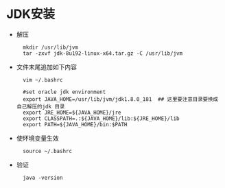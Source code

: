 # JDK安装

* 解压

  ```text
    mkdir /usr/lib/jvm
    tar -zxvf jdk-8u192-linux-x64.tar.gz -C /usr/lib/jvm
  ```

* 文件末尾追加如下内容

  ```text
    vim ~/.bashrc

    #set oracle jdk environment
    export JAVA_HOME=/usr/lib/jvm/jdk1.8.0_181  ## 这里要注意目录要换成自己解压的jdk 目录
    export JRE_HOME=${JAVA_HOME}/jre
    export CLASSPATH=.:${JAVA_HOME}/lib:${JRE_HOME}/lib
    export PATH=${JAVA_HOME}/bin:$PATH
  ```

* 使环境变量生效

  ```text
    source ~/.bashrc
  ```

* 验证

  ```text
    java -version
  ```

